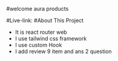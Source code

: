 #welcome aura products

#Live-link:
#About This Project
* It is react router web
* I use tailwind css framework
* I use custom Hook
* I add review 9 item and ans 2 question